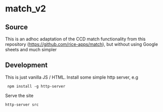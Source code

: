 # match_v2

## Source 
This is an adhoc adaptation of the CCD match functionality from this repository (https://github.com/rice-apps/match), but without using Google sheets and much simpler
## Development
This is just vanilla JS / HTML.
Install some simple http server, e.g
```
 npm install -g http-server
```

Serve the site
```
http-server src
```
